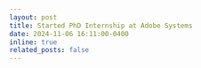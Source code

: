 ```yaml
---
layout: post
title: Started PhD Internship at Adobe Systems
date: 2024-11-06 16:11:00-0400
inline: true
related_posts: false
---
```

